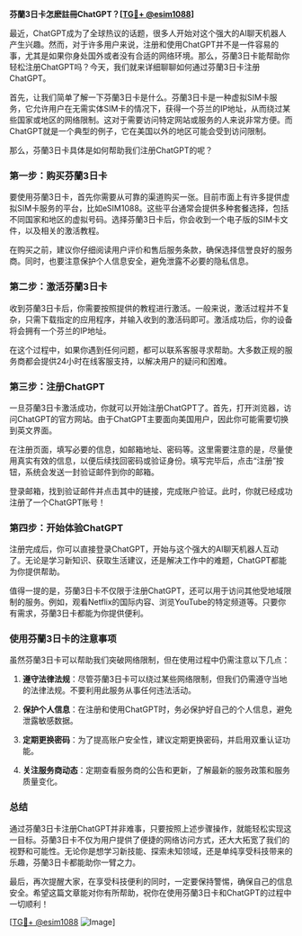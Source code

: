 **芬蘭3日卡怎麽註冊ChatGPT？[[TG💪+ @esim1088](https://t.me/s/esim1088)]**

最近，ChatGPT成为了全球热议的话题，很多人开始对这个强大的AI聊天机器人产生兴趣。然而，对于许多用户来说，注册和使用ChatGPT并不是一件容易的事，尤其是如果你身处国外或者没有合适的网络环境。那么，芬蘭3日卡能帮助你轻松注册ChatGPT吗？今天，我们就来详细聊聊如何通过芬蘭3日卡注册ChatGPT。

首先，让我们简单了解一下芬蘭3日卡是什么。芬蘭3日卡是一种虚拟SIM卡服务，它允许用户在无需实体SIM卡的情况下，获得一个芬兰的IP地址，从而绕过某些国家或地区的网络限制。这对于需要访问特定网站或服务的人来说非常方便。而ChatGPT就是一个典型的例子，它在美国以外的地区可能会受到访问限制。

那么，芬蘭3日卡具体是如何帮助我们注册ChatGPT的呢？

### 第一步：购买芬蘭3日卡

要使用芬蘭3日卡，首先你需要从可靠的渠道购买一张。目前市面上有许多提供虚拟SIM卡服务的平台，比如eSIM1088。这些平台通常会提供多种套餐选择，包括不同国家和地区的虚拟号码。选择芬蘭3日卡后，你会收到一个电子版的SIM卡文件，以及相关的激活教程。

在购买之前，建议你仔细阅读用户评价和售后服务条款，确保选择信誉良好的服务商。同时，也要注意保护个人信息安全，避免泄露不必要的隐私信息。

### 第二步：激活芬蘭3日卡

收到芬蘭3日卡后，你需要按照提供的教程进行激活。一般来说，激活过程并不复杂，只需下载指定的应用程序，并输入收到的激活码即可。激活成功后，你的设备将会拥有一个芬兰的IP地址。

在这个过程中，如果你遇到任何问题，都可以联系客服寻求帮助。大多数正规的服务商都会提供24小时在线客服支持，以解决用户的疑问和困难。

### 第三步：注册ChatGPT

一旦芬蘭3日卡激活成功，你就可以开始注册ChatGPT了。首先，打开浏览器，访问ChatGPT的官方网站。由于ChatGPT主要面向美国用户，因此你可能需要切换到英文界面。

在注册页面，填写必要的信息，如邮箱地址、密码等。这里需要注意的是，尽量使用真实有效的信息，以便后续找回密码或验证身份。填写完毕后，点击“注册”按钮，系统会发送一封验证邮件到你的邮箱。

登录邮箱，找到验证邮件并点击其中的链接，完成账户验证。此时，你就已经成功注册了一个ChatGPT账号！

### 第四步：开始体验ChatGPT

注册完成后，你可以直接登录ChatGPT，开始与这个强大的AI聊天机器人互动了。无论是学习新知识、获取生活建议，还是解决工作中的难题，ChatGPT都能为你提供帮助。

值得一提的是，芬蘭3日卡不仅限于注册ChatGPT，还可以用于访问其他受地域限制的服务。例如，观看Netflix的国际内容、浏览YouTube的特定频道等。只要你有需求，芬蘭3日卡都能为你提供便利。

### 使用芬蘭3日卡的注意事项

虽然芬蘭3日卡可以帮助我们突破网络限制，但在使用过程中仍需注意以下几点：

1. **遵守法律法规**：尽管芬蘭3日卡可以绕过某些网络限制，但我们仍需遵守当地的法律法规。不要利用此服务从事任何违法活动。

2. **保护个人信息**：在注册和使用ChatGPT时，务必保护好自己的个人信息，避免泄露敏感数据。

3. **定期更换密码**：为了提高账户安全性，建议定期更换密码，并启用双重认证功能。

4. **关注服务商动态**：定期查看服务商的公告和更新，了解最新的服务政策和服务质量变化。

### 总结

通过芬蘭3日卡注册ChatGPT并非难事，只要按照上述步骤操作，就能轻松实现这一目标。芬蘭3日卡不仅为用户提供了便捷的网络访问方式，还大大拓宽了我们的视野和可能性。无论你是想学习新技能、探索未知领域，还是单纯享受科技带来的乐趣，芬蘭3日卡都能助你一臂之力。

最后，再次提醒大家，在享受科技便利的同时，一定要保持警惕，确保自己的信息安全。希望这篇文章能对你有所帮助，祝你在使用芬蘭3日卡和ChatGPT的过程中一切顺利！

[[TG💪+ @esim1088](https://t.me/s/esim1088) ![Image](https://i.postimg.cc/4NQfJmqS/Snipaste-2025-05-13-00-14-12.png)]